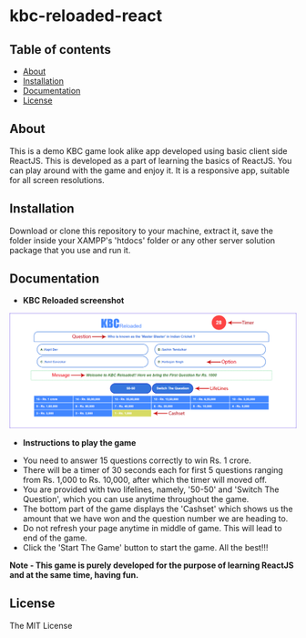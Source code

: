 # kbc-reloaded-react

## Table of contents

- [About](#about)
- [Installation](#installation)
- [Documentation](#documentation)
- [License](#license)


## About

This is a demo KBC game look alike app developed using basic client side ReactJS. This is developed as a part of learning the basics of ReactJS. You can play around with the game and enjoy it. It is a responsive app, suitable for all screen resolutions.


## Installation

Download or clone this repository to your machine, extract it, save the folder inside your XAMPP's 'htdocs' folder or any other server solution package that you use and run it.

## Documentation

* <b>KBC Reloaded screenshot</b>

![Image of Login Page](https://raw.githubusercontent.com/sreeneshkini/kbc-reloaded-react/master/game1.PNG)

* <b>Instructions to play the game</b>

- You need to answer 15 questions correctly to win Rs. 1 crore.
- There will be a timer of 30 seconds each for first 5 questions ranging from Rs. 1,000 to Rs. 10,000, after which the timer will moved off.
- You are provided with two lifelines, namely, '50-50' and 'Switch The Question', which you can use anytime throughout the game.
- The bottom part of the game displays the 'Cashset' which shows us the amount that we have won and the question number we are heading to.
- Do not refresh your page anytime in middle of game. This will lead to end of the game.
- Click the 'Start The Game' button to start the game. All the best!!!

<b>Note - This game is purely developed for the purpose of learning ReactJS and at the same time, having fun.</b>


## License

The MIT License

